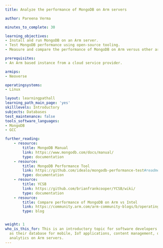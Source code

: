 ```yaml
---
title: Analyze the performance of MongoDB on Arm servers

author: Pareena Verma

minutes_to_complete: 30

learning_objectives:
- Install and run MongoDB on an Arm server.
- Test MongoDB performance using open-source tooling.
- Measure and compare the performance of MongoDB on Arm versus other architectures with Yahoo Cloud Serving Benchmark (YCSB). 

prerequisites:
- An Arm based instance from a cloud service provider. 

armips:
- Neoverse

operatingsystems:
- Linux

layout: learningpathall
learning_path_main_page: 'yes'
skilllevels: Introductory
subjects: Databases
test_maintenance: false
tools_software_languages:
- MongoDB
- GCC

further_reading:
    - resource:
        title: MongoDB Manual
        link: https://www.mongodb.com/docs/manual/
        type: documentation
    - resource:
        title: MongoDB Performance Tool
        link: https://github.com/idealo/mongodb-performance-test#readme
        type: documentation
    - resource:
        title: YCSB
        link: https://github.com/brianfrankcooper/YCSB/wiki/
        type: documentation
    - resource:
        title: Compare performance of MongoDB on Arm vs Intel
        link: https://community.arm.com/arm-community-blogs/b/operating-systems-blog/posts/mongodb-performance-on-aws-with-the-arm-graviton2
        type: blog


weight: 1
who_is_this_for: This is an introductory topic for software developers using MongoDB
  as their database for mobile, IoT applications, content management, or real-time
  analytics on Arm servers.
---
```

